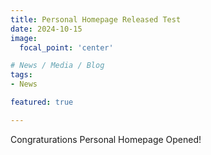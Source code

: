 ```yaml
---
title: Personal Homepage Released Test
date: 2024-10-15
image:
  focal_point: 'center'

# News / Media / Blog
tags: 
- News

featured: true

---
```


Congraturations Personal Homepage Opened!